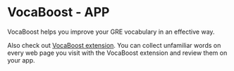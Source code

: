 # VocaBoost - APP

VocaBoost helps you improve your GRE vocabulary in an effective way.

Also check out [VocaBoost extension](https://github.com/cwhuang29/vocaboost-ext). You can collect unfamiliar words on every web page you visit with the VocaBoost extension and review them on your app.

